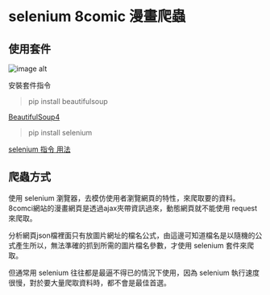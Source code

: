 # selenium 8comic 漫畫爬蟲

## 使用套件
![image alt](https://i.imgur.com/TgLmDHk.jpg)

安裝套件指令

> pip install beautifulsoup

[BeautifulSoup4](https://pypi.org/project/beautifulsoup4/)

> pip install selenium

[selenium 指令 用法](https://pypi.org/project/selenium/)

 

## 爬蟲方式
使用 selenium 瀏覽器，去模仿使用者瀏覽網頁的特性，來爬取要的資料。
8comci網站的漫畫網頁是透過ajax夾帶資訊過來，動態網頁就不能使用 request 來爬取。

分析網頁json檔裡面只有放圖片網址的檔名公式，由這邊可知道檔名是以隨機的公式產生所以，無法準確的抓到所需的圖片檔名參數，才使用 selenium 套件來爬取。

但通常用 selenium 往往都是最逼不得已的情況下使用，因為 selenium 執行速度很慢，對於要大量爬取資料時，都不會是最佳首選。
